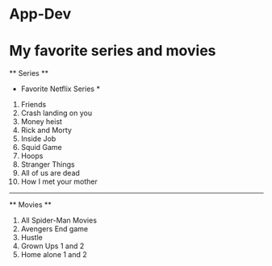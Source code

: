 # App-Dev
# My favorite series and movies

** Series **
* Favorite Netflix Series *

1. Friends
2. Crash landing on you
3. Money heist
4. Rick and Morty
5. Inside Job
6. Squid Game
7. Hoops
8. Stranger Things
9. All of us are dead
10. How I met your mother
-------------------------
** Movies **

1. All Spider-Man Movies
2. Avengers End game
3. Hustle
4. Grown Ups 1 and 2
5. Home alone 1 and 2

